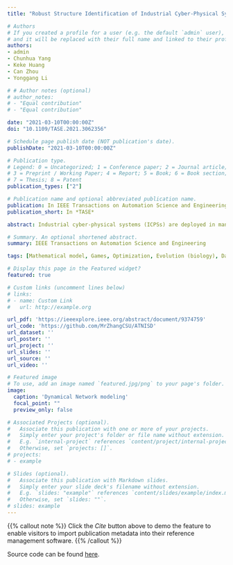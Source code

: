 ```yaml
---
title: "Robust Structure Identification of Industrial Cyber-Physical System From Sparse Data: A Network Science Perspective"

# Authors
# If you created a profile for a user (e.g. the default `admin` user), write the username (folder name) here 
# and it will be replaced with their full name and linked to their profile.
authors:
- admin
- Chunhua Yang
- Keke Huang
- Can Zhou
- Yonggang Li

# # Author notes (optional)
# author_notes:
# - "Equal contribution"
# - "Equal contribution"

date: "2021-03-10T00:00:00Z"
doi: "10.1109/TASE.2021.3062356"

# Schedule page publish date (NOT publication's date).
publishDate: "2021-03-10T00:00:00Z"

# Publication type.
# Legend: 0 = Uncategorized; 1 = Conference paper; 2 = Journal article;
# 3 = Preprint / Working Paper; 4 = Report; 5 = Book; 6 = Book section;
# 7 = Thesis; 8 = Patent
publication_types: ["2"]

# Publication name and optional abbreviated publication name.
publication: In IEEE Transactions on Automation Science and Engineering
publication_short: In *TASE*

abstract: Industrial cyber-physical systems (ICPSs) are deployed in many high-value facilities recently, and the monitoring of ICPS is more and more important. However, the prerequisite of ICPS monitoring is how to obtain an accurate network structure. In addition, the structure of ICPS may change over time and the observations data are limited and noisy. These situations make the ICPS network structure identification more difficult. In this article, we proposed the algorithm of temporal network identification from sparse data (ATNISD) to address these two issues simultaneously. First, we established the temporal network analysis model from the aspect of state equation and observation equation. Then, we analyze the characteristics of temporal networks in both time domain and space domain and propose a general framework of temporal networks structure identification, which is a combinatorial optimization problem. To improve the accuracy and alleviate the computational complexity, we decompose the combinatorial problem into small independent simple problems, which can be solved efficiently. The performance of the proposed algorithm is verified on synthetic evolutionary game dynamics on both homogeneous and heterogeneous temporal networks. The experimental results show that the proposed method can efficiently solve the problem of temporal networks structure identification from sparse data.

# Summary. An optional shortened abstract.
summary: IEEE Transactions on Automation Science and Engineering

tags: [Mathematical model, Games, Optimization, Evolution (biology), Data models, Complex networks, Task analysis]

# Display this page in the Featured widget?
featured: true

# Custom links (uncomment lines below)
# links:
# - name: Custom Link
#   url: http://example.org

url_pdf: 'https://ieeexplore.ieee.org/abstract/document/9374759'
url_code: 'https://github.com/MrZhangCSU/ATNISD'
url_dataset: ''
url_poster: ''
url_project: ''
url_slides: ''
url_source: ''
url_video: ''

# Featured image
# To use, add an image named `featured.jpg/png` to your page's folder. 
image:
  caption: 'Dynamical Network modeling'
  focal_point: ""
  preview_only: false

# Associated Projects (optional).
#   Associate this publication with one or more of your projects.
#   Simply enter your project's folder or file name without extension.
#   E.g. `internal-project` references `content/project/internal-project/index.md`.
#   Otherwise, set `projects: []`.
# projects:
# - example

# Slides (optional).
#   Associate this publication with Markdown slides.
#   Simply enter your slide deck's filename without extension.
#   E.g. `slides: "example"` references `content/slides/example/index.md`.
#   Otherwise, set `slides: ""`.
# slides: example
---
```


{{% callout note %}}
Click the *Cite* button above to demo the feature to enable visitors to import publication metadata into their reference management software.
{{% /callout %}}

Source code can be found [here](https://github.com/MrZhangCSU/ATNISD).

